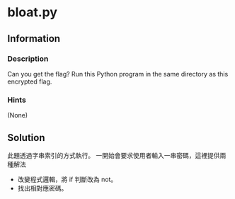 # bloat.py

## Information

### Description

Can you get the flag?
Run this Python program in the same directory as this encrypted flag.

### Hints

(None)


## Solution
此題透過字串索引的方式執行。
一開始會要求使用者輸入一串密碼，這裡提供兩種解法
* 改變程式邏輯，將 if 判斷改為 not。
* 找出相對應密碼。
